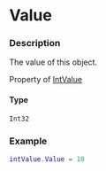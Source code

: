 # Value

### Description

The value of this object.

Property of [IntValue](/classes/IntValue/)

#### Type

`Int32`

### Example

```lua
intValue.Value = 10
```
